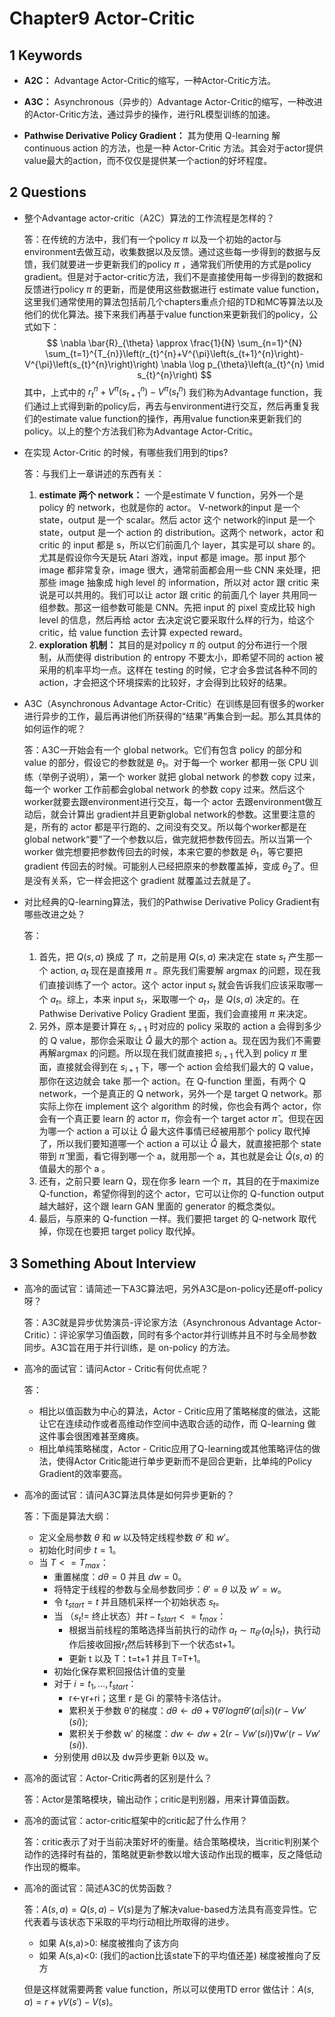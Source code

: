 # Chapter9 Actor-Critic

## 1 Keywords

- **A2C：** Advantage Actor-Critic的缩写，一种Actor-Critic方法。

- **A3C：** Asynchronous（异步的）Advantage Actor-Critic的缩写，一种改进的Actor-Critic方法，通过异步的操作，进行RL模型训练的加速。
-  **Pathwise Derivative Policy Gradient：** 其为使用 Q-learning 解 continuous action 的方法，也是一种 Actor-Critic 方法。其会对于actor提供value最大的action，而不仅仅是提供某一个action的好坏程度。

## 2 Questions

- 整个Advantage actor-critic（A2C）算法的工作流程是怎样的？

  答：在传统的方法中，我们有一个policy $\pi$ 以及一个初始的actor与environment去做互动，收集数据以及反馈。通过这些每一步得到的数据与反馈，我们就要进一步更新我们的policy $\pi$ ，通常我们所使用的方式是policy gradient。但是对于actor-critic方法，我们不是直接使用每一步得到的数据和反馈进行policy $\pi$ 的更新，而是使用这些数据进行 estimate value function，这里我们通常使用的算法包括前几个chapters重点介绍的TD和MC等算法以及他们的优化算法。接下来我们再基于value function来更新我们的policy，公式如下：
  $$
  \nabla \bar{R}_{\theta} \approx \frac{1}{N} \sum_{n=1}^{N} \sum_{t=1}^{T_{n}}\left(r_{t}^{n}+V^{\pi}\left(s_{t+1}^{n}\right)-V^{\pi}\left(s_{t}^{n}\right)\right) \nabla \log p_{\theta}\left(a_{t}^{n} \mid s_{t}^{n}\right)
  $$
  其中，上式中的 $r_{t}^{n}+V^{\pi}\left(s_{t+1}^{n}\right)-V^{\pi}\left(s_{t}^{n}\right)$ 我们称为Advantage function，我们通过上式得到新的policy后，再去与environment进行交互，然后再重复我们的estimate value function的操作，再用value function来更新我们的policy。以上的整个方法我们称为Advantage Actor-Critic。

- 在实现 Actor-Critic 的时候，有哪些我们用到的tips?

  答：与我们上一章讲述的东西有关：

  1. **estimate 两个 network：** 一个是estimate V function，另外一个是 policy 的 network，也就是你的 actor。 V-network的input 是一个 state，output 是一个 scalar。然后 actor 这个 network的input 是一个 state，output 是一个 action 的 distribution。这两个 network，actor 和 critic 的 input 都是 s，所以它们前面几个 layer，其实是可以 share 的。尤其是假设你今天是玩 Atari 游戏，input 都是 image。那 input 那个 image 都非常复杂，image 很大，通常前面都会用一些 CNN 来处理，把那些 image 抽象成 high level 的 information，所以对 actor 跟 critic 来说是可以共用的。我们可以让 actor 跟 critic 的前面几个 layer 共用同一组参数。那这一组参数可能是 CNN。先把 input 的 pixel 变成比较 high level 的信息，然后再给 actor 去决定说它要采取什么样的行为，给这个 critic，给 value function 去计算 expected reward。
  2. **exploration 机制：** 其目的是对policy $\pi$ 的 output 的分布进行一个限制，从而使得 distribution 的 entropy 不要太小，即希望不同的 action 被采用的机率平均一点。这样在 testing 的时候，它才会多尝试各种不同的 action，才会把这个环境探索的比较好，才会得到比较好的结果。

- A3C（Asynchronous Advantage Actor-Critic）在训练是回有很多的worker进行异步的工作，最后再讲他们所获得的“结果”再集合到一起。那么其具体的如何运作的呢？

  答：A3C一开始会有一个 global network。它们有包含 policy 的部分和 value 的部分，假设它的参数就是 $\theta_1$。对于每一个 worker 都用一张 CPU 训练（举例子说明），第一个 worker 就把 global network 的参数 copy 过来，每一个 worker 工作前都会global network 的参数 copy 过来。然后这个worker就要去跟environment进行交互，每一个 actor 去跟environment做互动后，就会计算出 gradient并且更新global network的参数。这里要注意的是，所有的 actor 都是平行跑的、之间没有交叉。所以每个worker都是在global network“要”了一个参数以后，做完就把参数传回去。所以当第一个 worker 做完想要把参数传回去的时候，本来它要的参数是 $\theta_1$，等它要把 gradient 传回去的时候。可能别人已经把原来的参数覆盖掉，变成 $\theta_2$了。但是没有关系，它一样会把这个 gradient 就覆盖过去就是了。

- 对比经典的Q-learning算法，我们的Pathwise Derivative Policy Gradient有哪些改进之处？

  答：

  1. 首先，把 $Q(s,a)$ 换成 了 $\pi$，之前是用 $Q(s,a)$ 来决定在 state $s_t$ 产生那一个 action, $a_{t}$ 现在是直接用 $\pi$ 。原先我们需要解 argmax 的问题，现在我们直接训练了一个 actor。这个 actor input $s_t$ 就会告诉我们应该采取哪一个 $a_{t}$。综上，本来 input $s_t$，采取哪一个 $a_t$，是 $Q(s,a)$ 决定的。在 Pathwise Derivative Policy Gradient 里面，我们会直接用 $\pi$ 来决定。
  2. 另外，原本是要计算在 $s_{i+1}$ 时对应的 policy 采取的 action a 会得到多少的 Q value，那你会采取让 $\hat{Q}$ 最大的那个 action a。现在因为我们不需要再解argmax 的问题。所以现在我们就直接把 $s_{i+1}$ 代入到 policy $\pi$ 里面，直接就会得到在 $s_{i+1}$ 下，哪一个 action 会给我们最大的 Q value，那你在这边就会 take 那一个 action。在 Q-function 里面，有两个 Q network，一个是真正的 Q network，另外一个是 target Q network。那实际上你在 implement 这个 algorithm 的时候，你也会有两个 actor，你会有一个真正要 learn 的 actor $\pi$，你会有一个 target actor $\hat{\pi}$ 。但现在因为哪一个 action a 可以让 $\hat{Q}$ 最大这件事情已经被用那个 policy 取代掉了，所以我们要知道哪一个 action a 可以让 $\hat{Q}$ 最大，就直接把那个 state 带到 $\hat{\pi}$ 里面，看它得到哪一个 a，就用那一个 a，其也就是会让 $\hat{Q}(s,a)$ 的值最大的那个 a 。
  3. 还有，之前只要 learn Q，现在你多 learn 一个 $\pi$，其目的在于maximize Q-function，希望你得到的这个 actor，它可以让你的 Q-function output 越大越好，这个跟 learn GAN 里面的 generator 的概念类似。
  4. 最后，与原来的 Q-function 一样。我们要把 target 的 Q-network 取代掉，你现在也要把 target policy 取代掉。


## 3 Something About Interview

- 高冷的面试官：请简述一下A3C算法吧，另外A3C是on-policy还是off-policy呀？

  答：A3C就是异步优势演员-评论家方法（Asynchronous Advantage Actor-Critic）：评论家学习值函数，同时有多个actor并行训练并且不时与全局参数同步。A3C旨在用于并行训练，是 on-policy 的方法。 

- 高冷的面试官：请问Actor - Critic有何优点呢？

  答：

  - 相比以值函数为中心的算法，Actor - Critic应用了策略梯度的做法，这能让它在连续动作或者高维动作空间中选取合适的动作，而 Q-learning 做这件事会很困难甚至瘫痪。
  - 相比单纯策略梯度，Actor - Critic应用了Q-learning或其他策略评估的做法，使得Actor Critic能进行单步更新而不是回合更新，比单纯的Policy Gradient的效率要高。

- 高冷的面试官：请问A3C算法具体是如何异步更新的？

  答：下面是算法大纲：

  - 定义全局参数 $\theta$ 和 $w$ 以及特定线程参数 $θ′$ 和 $w′$。
  - 初始化时间步 $t=1$。
  - 当 $T<=T_{max}$：
    - 重置梯度：$dθ=0$ 并且 $dw=0$。
    - 将特定于线程的参数与全局参数同步：$θ′=θ$ 以及 $w′=w$。
    - 令 $t_{start} =t$ 并且随机采样一个初始状态 $s_t$。
    - 当 （$s_t!=$ 终止状态）并$t−t_{start}<=t_{max}$：
      - 根据当前线程的策略选择当前执行的动作 $a_t∼π_{θ′}(a_t|s_t)$，执行动作后接收回报$r_t$然后转移到下一个状态st+1。
      - 更新 t 以及 T：t=t+1 并且 T=T+1。
    - 初始化保存累积回报估计值的变量
    - 对于 $i=t_1,…,t_{start}$：
      - r←γr+ri；这里 r 是 Gi 的蒙特卡洛估计。
      - 累积关于参数 θ′的梯度：$dθ←dθ+∇θ′logπθ′(ai|si)(r−Vw′(si))$;
      - 累积关于参数 w′ 的梯度：$dw←dw+2(r−Vw′(si))∇w′(r−Vw′(si))$.
    - 分别使用 dθ以及 dw异步更新 θ以及 w。
    
- 高冷的面试官：Actor-Critic两者的区别是什么？

  答：Actor是策略模块，输出动作；critic是判别器，用来计算值函数。

- 高冷的面试官：actor-critic框架中的critic起了什么作用？

  答：critic表示了对于当前决策好坏的衡量。结合策略模块，当critic判别某个动作的选择时有益的，策略就更新参数以增大该动作出现的概率，反之降低动作出现的概率。

- 高冷的面试官：简述A3C的优势函数？
  
  答：$A(s,a)=Q(s,a)-V(s)$是为了解决value-based方法具有高变异性。它代表着与该状态下采取的平均行动相比所取得的进步。

    - 如果 A(s,a)>0: 梯度被推向了该方向
    - 如果 A(s,a)<0: (我们的action比该state下的平均值还差) 梯度被推向了反方

    但是这样就需要两套 value function，所以可以使用TD error 做估计：$A(s,a)=r+\gamma V(s')-V(s)$。
